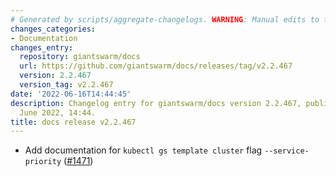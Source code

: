 ```yaml
---
# Generated by scripts/aggregate-changelogs. WARNING: Manual edits to this files will be overwritten.
changes_categories:
- Documentation
changes_entry:
  repository: giantswarm/docs
  url: https://github.com/giantswarm/docs/releases/tag/v2.2.467
  version: 2.2.467
  version_tag: v2.2.467
date: '2022-06-16T14:44:45'
description: Changelog entry for giantswarm/docs version 2.2.467, published on 16
  June 2022, 14:44.
title: docs release v2.2.467
---
```


- Add documentation for `kubectl gs template cluster` flag `--service-priority` ([#1471](https://github.com/giantswarm/docs/pull/1471))
